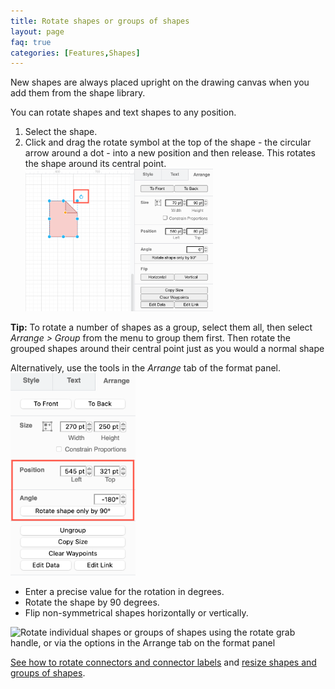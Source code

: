 ```yaml
---
title: Rotate shapes or groups of shapes
layout: page
faq: true
categories: [Features,Shapes]
---
```


New shapes are always placed upright on the drawing canvas when you add them from the shape library. 

You can rotate shapes and text shapes to any position. 

1. Select the shape. 
2. Click and drag the rotate symbol at the top of the shape - the circular arrow around a dot - into a new position and then release. This rotates the shape around its central point.
<br /><img src="/assets/img/blog/rotate.png" style="width=100%;max-width:300px;height:auto;" alt="Rotate a shape using the rotate grab handle">

**Tip:** To rotate a number of shapes as a group, select them all, then select _Arrange > Group_ from the menu to group them first. Then rotate the grouped shapes around their central point just as you would a normal shape

Alternatively, use the tools in the _Arrange_ tab of the format panel. 
<br /><img src="/assets/img/blog/arrange-tab-rotate-tools.png" style="width=100%;max-width:200px;height:auto;" alt="Rotate a shape using the tools in the Arrange tab of the format panel">

* Enter a precise value for the rotation in degrees.
* Rotate the shape by 90 degrees.
* Flip non-symmetrical shapes horizontally or vertically.

<img src="/assets/img/blog/floorplan-rotate-shapes.gif" style="width=100%;max-width:600px;height:auto;" alt="Rotate individual shapes or groups of shapes using the rotate grab handle, or via the options in the Arrange tab on the format panel">

[See how to rotate connectors and connector labels](/blog/rotate-shapes.html) and [resize shapes and groups of shapes](/doc/faq/shape-resize.html).